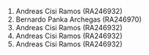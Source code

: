1. Andreas Cisi Ramos (RA246932)
2. Bernardo Panka Archegas (RA246970)
3. Andreas Cisi Ramos (RA246932)
4. Andreas Cisi Ramos (RA246932)
5. Andreas Cisi Ramos (RA246932)

